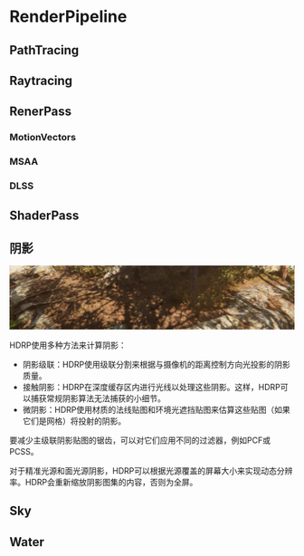 # RenderPipeline
## PathTracing
## Raytracing
## RenerPass
### MotionVectors
### MSAA
### DLSS

## ShaderPass
## 阴影

![](HDRPFeatures-Shadows.png)

HDRP使用多种方法来计算阴影：

- 阴影级联：HDRP使用级联分割来根据与摄像机的距离控制方向光投影的阴影质量。
- 接触阴影：HDRP在深度缓存区内进行光线以处理这些阴影。这样，HDRP可以捕获常规阴影算法无法捕获的小细节。
- 微阴影：HDRP使用材质的法线贴图和环境光遮挡贴图来估算这些贴图（如果它们是网格）将投射的阴影。

要减少主级联阴影贴图的锯齿，可以对它们应用不同的过滤器，例如PCF或PCSS。

对于精准光源和面光源阴影，HDRP可以根据光源覆盖的屏幕大小来实现动态分辨率。HDRP会重新缩放阴影图集的内容，否则为全屏。

## Sky

## Water